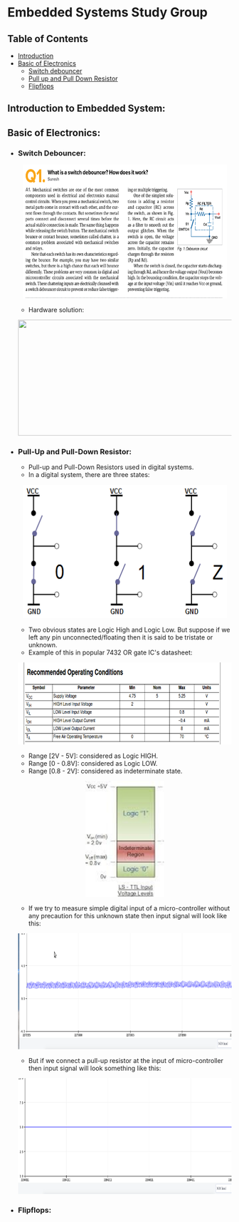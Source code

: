 #  Embedded Systems Study Group

## Table of Contents
- [Introduction](#introduction-to-embedded-system)
- [Basic of Electronics](#basic-of-electronics)
    - [Switch debouncer](#switch-debouncer)
    - [Pull up and Pull Down Resistor](#pull-up-and-pull-down-resistor)
    - [Flipflops](#flipflops)
## Introduction to Embedded System: 

## Basic of Electronics: 


- ### Switch Debouncer:
    <p align="center">
        <img width="460" height="300" src="/assets/switch_debouncer.png">
    </p>

    - Hardware solution:
    <p align="center">
        <img width="540" height="260" src="/assets/hardware_bounce.gif">
    </p>

- ### Pull-Up and Pull-Down Resistor:
    - Pull-up and Pull-Down Resistors used in digital systems. 
    - In a digital system, there are three states:
    <p align="center">
        <img width="460" height="300" src="/assets/states.png">
    </p>

    -  Two obvious states are Logic High and Logic Low. But suppose if we left any pin unconnected/floating then it is said to be tristate or unknown.
    - Example of this in popular 7432 OR gate IC's datasheet:
    <p align="center">
        <img width="500" height="184" src="/assets/datasheet_7432.png">
    </p>
    
    - Range [2V - 5V]: considered as Logic HIGH.
    - Range [0 - 0.8V]: considered as Logic LOW.
    - Range [0.8 - 2V]: considered as indeterminate state.
    <p align="center">
        <img width="177" height="260" src="/assets/ttl_level.jpeg">
    </p>

    - If we try to measure simple digital input of a micro-controller without any precaution for this unknown state then input signal will look like this:
    <p align="center">
        <img width="540" height="260" src="/assets/without_pullup.gif">
    </p>
    
    - But if we connect a pull-up resistor at the input of micro-controller then input signal will look something like this:
    <p align="center">
        <img width="540" height="260" src="/assets/with_pullup.gif">
    </p>


- ### Flipflops: